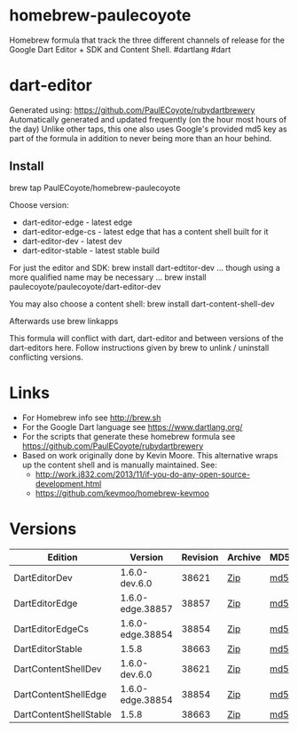homebrew-paulecoyote
====================

Homebrew formula that track the three different channels of release for the Google Dart Editor + SDK and Content Shell.  #dartlang #dart

dart-editor
===========

Generated using: https://github.com/PaulECoyote/rubydartbrewery
Automatically generated and updated frequently (on the hour most hours of the day)
Unlike other taps, this one also uses Google's provided md5 key as part of the formula in addition to never being more than an hour behind.

Install
-------
brew tap PaulECoyote/homebrew-paulecoyote

Choose version:
* dart-editor-edge - latest edge
* dart-editor-edge-cs - latest edge that has a content shell built for it
* dart-editor-dev - latest dev
* dart-editor-stable - latest stable build

For just the editor and SDK:
brew install dart-edtitor-dev
... though using a more qualified name may be necessary ...
brew install paulecoyote/paulecoyote/dart-editor-dev

You may also choose a content shell:
brew install dart-content-shell-dev

Afterwards use 
brew linkapps

This formula will conflict with dart, dart-editor and between versions of the dart-editors here.  Follow instructions given by brew to unlink / uninstall conflicting versions.

Links
=====
* For Homebrew info see http://brew.sh
* For the Google Dart language see https://www.dartlang.org/
* For the scripts that generate these homebrew formula see https://github.com/PaulECoyote/rubydartbrewery
* Based on work originally done by Kevin Moore. This alternative wraps up the content shell and is manually maintained.  See: 
    * http://work.j832.com/2013/11/if-you-do-any-open-source-development.html
    * https://github.com/kevmoo/homebrew-kevmoo

Versions
========
| Edition | Version | Revision | Archive | MD5 | Notes |
| ------- | ------- | -------- | ------- | --- | ----- |
| DartEditorDev | 1.6.0-dev.6.0 | 38621 | [Zip](http://storage.googleapis.com/dart-archive/channels/dev/release/38621/editor/darteditor-macos-x64.zip) | [md5](http://storage.googleapis.com/dart-archive/channels/dev/release/38621/editor/darteditor-macos-x64.zip.md5sum) | [Changes](http://storage.googleapis.com/dart-archive/channels/dev/release/latest/changelog.html) |
| DartEditorEdge | 1.6.0-edge.38857 | 38857 | [Zip](http://storage.googleapis.com/dart-archive/channels/be/raw/38857/editor/darteditor-macos-x64.zip) | [md5](http://storage.googleapis.com/dart-archive/channels/be/raw/38857/editor/darteditor-macos-x64.zip.md5sum) | - |
| DartEditorEdgeCs | 1.6.0-edge.38854 | 38854 | [Zip](http://storage.googleapis.com/dart-archive/channels/be/raw/38854/editor/darteditor-macos-x64.zip) | [md5](http://storage.googleapis.com/dart-archive/channels/be/raw/38854/editor/darteditor-macos-x64.zip.md5sum) | - |
| DartEditorStable | 1.5.8 | 38663 | [Zip](http://storage.googleapis.com/dart-archive/channels/stable/release/38663/editor/darteditor-macos-x64.zip) | [md5](http://storage.googleapis.com/dart-archive/channels/stable/release/38663/editor/darteditor-macos-x64.zip.md5sum) | [Changes](http://storage.googleapis.com/dart-archive/channels/stable/release/latest/changelog.html) |
| DartContentShellDev | 1.6.0-dev.6.0 | 38621 | [Zip](http://storage.googleapis.com/dart-archive/channels/dev/release/38621/dartium/content_shell-macos-ia32-release.zip) | [md5](http://storage.googleapis.com/dart-archive/channels/dev/release/38621/dartium/content_shell-macos-ia32-release.zip.md5sum) | - |
| DartContentShellEdge | 1.6.0-edge.38854 | 38854 | [Zip](http://storage.googleapis.com/dart-archive/channels/be/raw/38854/dartium/content_shell-macos-ia32-release.zip) | [md5](http://storage.googleapis.com/dart-archive/channels/be/raw/38854/dartium/content_shell-macos-ia32-release.zip.md5sum) | - |
| DartContentShellStable | 1.5.8 | 38663 | [Zip](http://storage.googleapis.com/dart-archive/channels/stable/release/38663/dartium/content_shell-macos-ia32-release.zip) | [md5](http://storage.googleapis.com/dart-archive/channels/stable/release/38663/dartium/content_shell-macos-ia32-release.zip.md5sum) | - |
